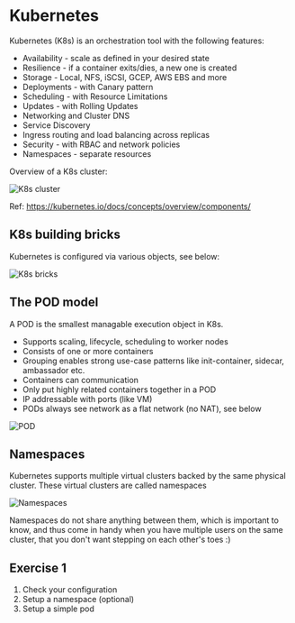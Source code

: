 # Kubernetes

Kubernetes (K8s) is an orchestration tool with the following features:
* Availability - scale as defined in your desired state
* Resilience - if a container exits/dies, a new one is created
* Storage - Local, NFS, iSCSI, GCEP, AWS EBS and more
* Deployments - with Canary pattern
* Scheduling - with Resource Limitations
* Updates - with Rolling Updates
* Networking and Cluster DNS
* Service Discovery
* Ingress routing and load balancing across replicas
* Security - with RBAC and network policies
* Namespaces - separate resources

Overview of a K8s cluster:

![K8s cluster](https://d33wubrfki0l68.cloudfront.net/7016517375d10c702489167e704dcb99e570df85/7bb53/images/docs/components-of-kubernetes.png "Kubernetes cluster")

Ref: https://kubernetes.io/docs/concepts/overview/components/

## K8s building bricks

Kubernetes is configured via various objects, see below:

![K8s bricks](Images/k8s-bricks.png "Kubernetes bricks")

## The POD model

A POD is the smallest managable execution object in K8s.

* Supports scaling, lifecycle, scheduling to worker nodes
* Consists of one or more containers
* Grouping enables strong use-case patterns like init-container, sidecar, ambassador etc.
* Containers can communication
* Only put highly related containers together in a POD
* IP addressable with ports (like VM)
* PODs always see network as a flat network (no NAT), see below

![POD](Images/k8s-pod.png "POD")

## Namespaces

Kubernetes supports multiple virtual clusters backed by the same physical cluster.
These virtual clusters are called namespaces

![Namespaces](Images/k8s-namespaces.png "Namespaces")

Namespaces do not share anything between them, which is important to know, and thus come in handy when you have multiple users on the same cluster, that you don't want stepping on each other's toes :)

## Exercise 1

1. Check your configuration
2. Setup a namespace (optional)
3. Setup a simple pod
